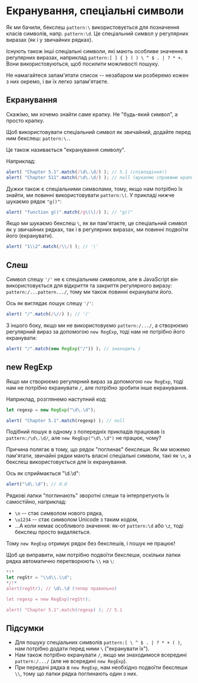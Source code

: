 
# Екранування, спеціальні символи

Як ми бачили, бекслеш `pattern:\` використовується для позначення класів символів, напр. `pattern:\d`. Це спеціальний символ у регулярних виразах (як і у звичайних рядках).

Існують також інші спеціальні символи, які мають особливе значення в регулярних виразах, наприклад `pattern:[ ] { } ( ) \ ^ $ . | ? * +`. Вони використовуються, щоб посилити можливості пошуку.

Не намагайтеся запам'ятати список -- незабаром ми розберемо кожен з них окремо, і ви їх легко запам'ятаєте.

## Екранування

Скажімо, ми хочемо знайти саме крапку. Не "будь-який символ", а просто крапку.

Щоб використовувати спеціальний символ як звичайний, додайте перед ним бекслеш: `pattern:\.`.

Це також називається "екранування символу".

Наприклад:
```js run
alert( "Chapter 5.1".match(/\d\.\d/) ); // 5.1 (співпадіння!)
alert( "Chapter 511".match(/\d\.\d/) ); // null (шукаємо справжню крапку \.)
```

Дужки також є спеціальними символами, тому, якщо нам потрібно їх знайти, ми повинні використовувати `pattern:\(`. У прикладі нижче шукаємо рядок `"g()"`:

```js run
alert( "function g()".match(/g\(\)/) ); // "g()"
```

Якщо ми шукаємо бекслеш `\`, як ви пам'ятаєте, це спеціальний символ як у звичайних рядках, так і в регулярних виразах, ми повинні подвоїти його (екранувати).

```js run
alert( "1\\2".match(/\\/) ); // '\'
```

## Слеш

Символ слешу `'/'` не є спеціальним символом, але в JavaScript він використовується для відкриття та закриття регулярного виразу: `pattern:/...pattern.../`, тому ми також повинні екранувати його.

Ось як виглядає пошук слешу `'/'`:

```js run
alert( "/".match(/\//) ); // '/'
```

З іншого боку, якщо ми не використовуємо `pattern:/.../`, а створюємо регулярний вираз за допомогою `new RegExp`, тоді нам не потрібно його екранувати:

```js run
alert( "/".match(new RegExp("/")) ); // знаходить /
```

## new RegExp

Якщо ми створюємо регулярний вираз за допомогою `new RegExp`, тоді нам не потрібно екранувати `/`, але потрібно зробити інше екранування.

Наприклад, розглянемо наступний код:

```js run
let regexp = new RegExp("\d\.\d");

alert( "Chapter 5.1".match(regexp) ); // null
```

Подібний пошук в одному з попередніх прикладів працював із `pattern:/\d\.\d/`, але `new RegExp("\d\.\d")` не працює, чому?

Причина полягає в тому, що рядок "поглинає" бекслеши. Як ми можемо пам'ятати, звичайні рядки мають власні спеціальні символи, такі як `\n`, а бекслеш використовується для їх екранування.

Ось як сприймається "\d\.\d":

```js run
alert("\d\.\d"); // d.d
```

Рядкові лапки "поглинають" зворотні слеши та інтерпретують їх самостійно, наприклад:

- `\n` -- стає символом нового рядка,
- `\u1234` -- стає символом Unicode з таким кодом,
- ...А коли немає особливого значення: як-от `pattern:\d` або `\z`, тоді бекслеш просто видаляється.

Тому `new RegExp` отримує рядок без бекслешів, і пошук не працює!

Щоб це виправити, нам потрібно подвоїти бекслеши, оскільки лапки рядка автоматично перетворюють `\\` на `\`:

```js run
*!*
let regStr = "\\d\\.\\d";
*/!*
alert(regStr); // \d\.\d (тепер правильно)

let regexp = new RegExp(regStr);

alert( "Chapter 5.1".match(regexp) ); // 5.1
```

## Підсумки

- Для пошуку спеціальних символів `pattern:[ \ ^ $ . | ? * + ( )`, нам потрібно додати перед ними `\` ("екранувати їх").
- Нам також потрібно екранувати `/`, якщо ми знаходимося всередині `pattern:/.../` (але не всередині `new RegExp`).
- При передачі рядка в `new RegExp`, нам необхідно подвоїти бекслеши `\\`, тому що лапки рядка поглинають один з них.
